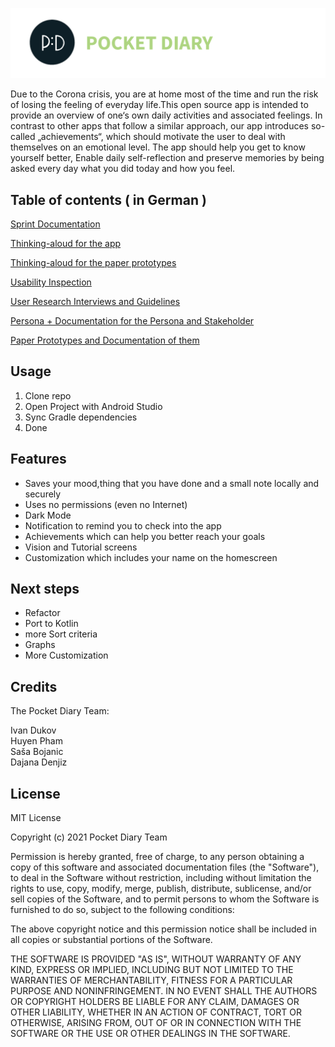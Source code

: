 ![PocketDiary Logo](logo.png)


Due to the Corona crisis, you are at home most of the time and run the risk of losing the feeling of everyday life.This open source app is intended to provide an overview of one‘s own daily activities and associated feelings.
In contrast to other apps that follow a similar approach, our app introduces so-called „achievements“, which should motivate the user to deal with themselves on an emotional level.
The app should help you get to know yourself better, Enable daily self-reflection and preserve memories by being asked every day what you did today and how you feel.


## Table of contents ( in German ) 

[Sprint Documentation](/documentation/SprintDokumentation.md)


[Thinking-aloud for the app](pocketdiary/documentation/research/evaluation/thinking-aloud-app.md)


[Thinking-aloud for the paper prototypes](pocketdiary/documentation/research/evaluation/thinking-aloud-paper.md)


[Usability Inspection](pocketdiary/documentation/research/evaluation/usability_inspection.md)


[User Research Interviews and Guidelines](pocketdiary/documentation/research/interviews)


[Persona + Documentation for the Persona and Stakeholder](pocketdiary/documentation/research/persona)


[Paper Prototypes and Documentation of them ](pocketdiary/documentation/research/prototypes/)


## Usage

1. Clone repo
2. Open Project with Android Studio
3. Sync Gradle dependencies
4. Done

## Features

- Saves your mood,thing that you have done and a small note locally and securely 
- Uses no permissions (even no Internet)
- Dark Mode
- Notification to remind you to check into the app
- Achievements which can help you better reach your goals
- Vision and Tutorial screens
- Customization which includes your name on the homescreen

## Next steps

- Refactor
- Port to Kotlin
- more Sort criteria 
- Graphs
- More Customization


## Credits

The Pocket Diary Team:<br>


Ivan Dukov<br>
Huyen Pham<br>
Saša Bojanic<br> 
Dajana Denjiz<br>


## License

MIT License

Copyright (c) 2021 Pocket Diary Team

Permission is hereby granted, free of charge, to any person obtaining a copy
of this software and associated documentation files (the "Software"), to deal
in the Software without restriction, including without limitation the rights
to use, copy, modify, merge, publish, distribute, sublicense, and/or sell
copies of the Software, and to permit persons to whom the Software is
furnished to do so, subject to the following conditions:

The above copyright notice and this permission notice shall be included in all
copies or substantial portions of the Software.

THE SOFTWARE IS PROVIDED "AS IS", WITHOUT WARRANTY OF ANY KIND, EXPRESS OR
IMPLIED, INCLUDING BUT NOT LIMITED TO THE WARRANTIES OF MERCHANTABILITY,
FITNESS FOR A PARTICULAR PURPOSE AND NONINFRINGEMENT. IN NO EVENT SHALL THE
AUTHORS OR COPYRIGHT HOLDERS BE LIABLE FOR ANY CLAIM, DAMAGES OR OTHER
LIABILITY, WHETHER IN AN ACTION OF CONTRACT, TORT OR OTHERWISE, ARISING FROM,
OUT OF OR IN CONNECTION WITH THE SOFTWARE OR THE USE OR OTHER DEALINGS IN THE
SOFTWARE.
